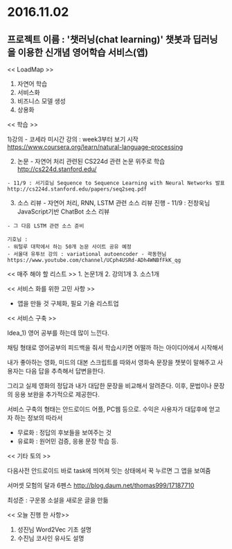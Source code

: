 # 2016.11.02

## 프로젝트 이름 : '챗러닝(chat learning)' 챗봇과 딥러닝을 이용한 신개념 영어학습 서비스(앱)

<< LoadMap >>

1. 자연어 학습
2. 서비스화
3. 비즈니스 모델 생성
4. 상용화

<< 학습 >>

  1)강의
    - 코세라 미시간 강의 : week3부터 보기 시작
    https://www.coursera.org/learn/natural-language-processing

  2) 논문
    - 자연어 처리 관련된 CS224d 관련 논문 위주로 학습
    http://cs224d.stanford.edu/

    - 11/9 : 서기호님 Sequence to Sequence Learning with Neural Networks 발표
    http://cs224d.stanford.edu/papers/seq2seq.pdf

  3) 소스 리뷰
    - 자연어 처리, RNN, LSTM 관련 소스 리뷰 진행
    - 11/9 : 전창욱님 JavaScript기반 ChatBot 소스 리뷰

    - 그 다음 LSTM 관련 소스 준비

    기호님 :
    - 워털루 대학에서 하는 50개 논문 사이트 공유 예정
    - 서울대 유투브 강의 : variational autoencoder - 곽동현님
    https://www.youtube.com/channel/UCph4USRd-ADh4WNBfFkK_qg

<< 매주 해야 할 리스트 >>
    1. 논문1개
    2. 강의1개
    3. 소스1개

<< 서비스 화를 위한 고민 사항 >>
  - 앱을 만들 것 구체화, 필요 기술 리스트업

<< 서비스 구축 >>

Idea_1)
영어 공부를 하는데 많이 느낀다.

채팅 형태로 영어공부의 피드백을 줘서 학습시키면 어떨까 하는 아이디어에서 시작해서

내가 좋아하는 영화, 미드의 대본 스크립트를 따와서 영화속 문장을 챗봇이 말해주고 사용자는 다음 답을 추측해서 답변을한다.

그리고 실제 영화의 정답과 내가 대답한 문장을 비교해서 알려준다.
이후, 문법이나 문장의 응용 보완을 추가적으로 제공한다.

서비스 구축의 형태는 안드로이드 어플, PC웹 등으로.
수익은 사용자가 대답후에 얻고자 하는 정보의 따라서
- 무료화 : 정답의 후보들을 보여주는 것
- 유료화 : 원어민 검증, 응용 문장 학습 등.

<< 기타 토의 >>

다음사전
안드로이드 바로 task에 띄어져 잇는 상태에서 꾹 누르면 그 앱을 보여줌

서머셋 모험의 달과 6펜스
http://blog.daum.net/thomas999/17187710

최성준 : 구운몽 소설을 새로운 글을 만듦

<< 오늘 진행 한 사항>>
  1. 성진님  Word2Vec 기초 설명
  2. 수진님 코사인 유사도 설명
  

